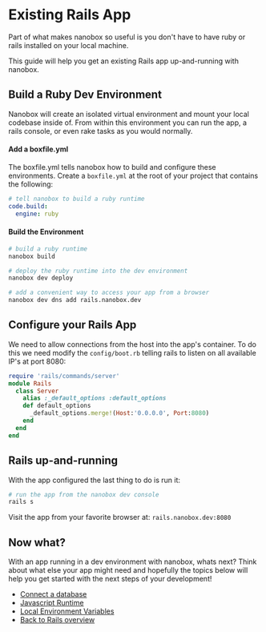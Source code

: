 # Existing Rails App
Part of what makes nanobox so useful is you don't have to have ruby or rails installed on your local machine.

This guide will help you get an existing Rails app up-and-running with nanobox.

## Build a Ruby Dev Environment
Nanobox will create an isolated virtual environment and mount your local codebase inside of. From within this environment you can run the app, a rails console, or even rake tasks as you would normally.

#### Add a boxfile.yml
The boxfile.yml tells nanobox how to build and configure these environments. Create a `boxfile.yml` at the root of your project that contains the following:

```yaml
# tell nanobox to build a ruby runtime
code.build:
  engine: ruby
```

#### Build the Environment

```bash
# build a ruby runtime
nanobox build

# deploy the ruby runtime into the dev environment
nanobox dev deploy

# add a convenient way to access your app from a browser
nanobox dev dns add rails.nanobox.dev
```

## Configure your Rails App
We need to allow connections from the host into the app's container. To do this we need modify the `config/boot.rb` telling rails to listen on all available IP's at port 8080:

```ruby
require 'rails/commands/server'
module Rails
  class Server
    alias :_default_options :default_options
    def default_options
      _default_options.merge!(Host:'0.0.0.0', Port:8080)
    end
  end
end
```

## Rails up-and-running
With the app configured the last thing to do is run it:

```bash
# run the app from the nanobox dev console
rails s
```

Visit the app from your favorite browser at: `rails.nanobox.dev:8080`

## Now what?
With an app running in a dev environment with nanobox, whats next? Think about what else your app might need and hopefully the topics below will help you get started with the next steps of your development!

* [Connect a database](/ruby/rails/next-steps/add-a-database)
* [Javascript Runtime](/ruby/rails/next-steps/javascript-runtime)
* [Local Environment Variables](/ruby/rails/next-steps/local-evars)
* [Back to Rails overview](/ruby/rails)
